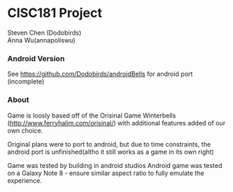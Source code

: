# CISC181 Project
Steven Chen (Dodobirds)  
Anna Wu(annapoliswu)

### Android Version
See https://github.com/Dodobirds/androidBells for android port (incomplete)

### About
Game is loosly based off of the Orisinal Game Winterbells (http://www.ferryhalim.com/orisinal/) with additional features added of our own choice.

Original plans were to port to android, but due to time constraints, the android port is unfinished(altho it still works as a game in its own right)

Game was tested by building in android studios
Android game was tested on a Galaxy Note 8 - ensure similar aspect ratio to fully emulate the experience. 

